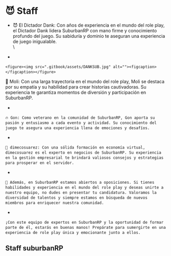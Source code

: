 # 😈 Staff

* 😈 El Dictador Dank: Con años de experiencia en el mundo del role play, el Dictador Dank lidera SuburbanRP con mano firme y conocimiento profundo del juego. Su sabiduría y dominio te aseguran una experiencia de juego inigualable.\
  \

*

    <figure><img src=".gitbook/assets/DANKSUB.jpg" alt=""><figcaption></figcaption></figure>

🌟 Moli: Con una larga trayectoria en el mundo del role play, Moli se destaca por su empatía y su habilidad para crear historias cautivadoras. Su experiencia te garantiza momentos de diversión y participación en SuburbanRP.

*

    🔥 Gon: Como veterano en la comunidad de SuburbanRP, Gon aporta su pasión y entusiasmo a cada evento y actividad. Su conocimiento del juego te asegura una experiencia llena de emociones y desafíos.
*

    💼 dimecosuarez: Con una sólida formación en economía virtual, dimecosuarez es el experto en negocios de SuburbanRP. Su experiencia en la gestión empresarial te brindará valiosos consejos y estrategias para prosperar en el servidor.
*

    📝 Además, en SuburbanRP estamos abiertos a oposiciones. Si tienes habilidades y experiencia en el mundo del role play y deseas unirte a nuestro equipo, no dudes en presentar tu candidatura. Valoramos la diversidad de talentos y siempre estamos en búsqueda de nuevos miembros para enriquecer nuestra comunidad.
*

    ¡Con este equipo de expertos en SuburbanRP y la oportunidad de formar parte de él, estarás en buenas manos! Prepárate para sumergirte en una experiencia de role play única y emocionante junto a ellos.

## Staff suburbanRP
